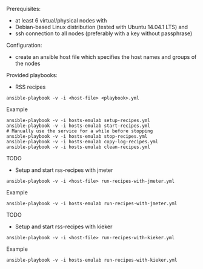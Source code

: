 Prerequisites:
- at least 6 virtual/physical nodes with
- Debian-based Linux distribution (tested with Ubuntu 14.04.1 LTS) and
- ssh connection to all nodes (preferably with a key without passphrase)

Configuration:
- create an ansible host file which specifies the host names and groups of the nodes

Provided playbooks:
- RSS recipes
```
ansible-playbook -v -i <host-file> <playbook>.yml
```
Example
```
ansible-playbook -v -i hosts-emulab setup-recipes.yml
ansible-playbook -v -i hosts-emulab start-recipes.yml
# Manually use the service for a while before stopping
ansible-playbook -v -i hosts-emulab stop-recipes.yml
ansible-playbook -v -i hosts-emulab copy-log-recipes.yml
ansible-playbook -v -i hosts-emulab clean-recipes.yml
```

TODO
- Setup and start rss-recipes with jmeter
```
ansible-playbook -v -i <host-file> run-recipes-with-jmeter.yml
```
Example
```
ansible-playbook -v -i hosts-emulab run-recipes-with-jmeter.yml
```

TODO
- Setup and start rss-recipes with kieker
```
ansible-playbook -v -i <host-file> run-recipes-with-kieker.yml
```
Example
```
ansible-playbook -v -i hosts-emulab run-recipes-with-kieker.yml
```
